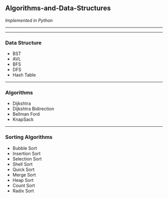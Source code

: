 ## Algorithms-and-Data-Structures

_Implemented in Python_

---

---

### Data Structure

- BST
- AVL
- BFS
- DFS
- Hash Table

---

### Algorithms

- Dijkshtra
- Dijkshtra Bidirection
- Bellman Ford
- KnapSack

---

### Sorting Algorithms

- Bubble Sort
- Insertion Sort
- Selection Sort
- Shell Sort
- Quick Sort
- Merge Sort
- Heap Sort
- Count Sort
- Radix Sort
